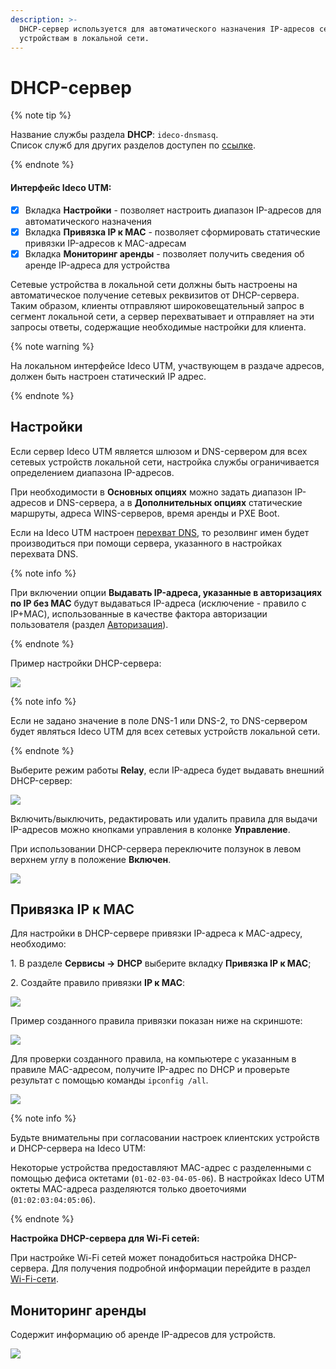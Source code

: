 ```yaml
---
description: >-
  DHCP-сервер используется для автоматического назначения IP-адресов сетевым
  устройствам в локальной сети.
---
```


# DHCP-сервер

{% note tip %}

Название службы раздела **DHCP**: `ideco-dnsmasq`. \
Список служб для других разделов доступен по [ссылке](../server-management/terminal.md).

{% endnote %}

#### Интерфейс Ideco UTM:

* [x] Вкладка **Настройки** - позволяет настроить диапазон IP-адресов для автоматического назначения
* [x] Вкладка **Привязка IP к MAC** - позволяет сформировать статические привязки IP-адресов к MAC-адресам
* [x] Вкладка **Мониторинг аренды** - позволяет получить сведения об аренде IP-адреса для устройства

Сетевые устройства в локальной сети должны быть настроены на автоматическое получение сетевых реквизитов от DHCP-сервера. Таким образом, клиенты отправляют широковещательный запрос в сегмент локальной сети, а сервер перехватывает и отправляет на эти запросы ответы, содержащие необходимые настройки для клиента.

{% note warning %}

На локальном интерфейсе Ideco UTM, участвующем в раздаче адресов, должен быть настроен статический IP адрес.

{% endnote %}

## Настройки

Если сервер Ideco UTM является шлюзом и DNS-сервером для всех сетевых устройств локальной сети, настройка службы ограничивается определением диапазона IP-адресов. 

При необходимости в **Основных опциях** можно задать диапазон IP-адресов и DNS-сервера, а в **Дополнительных опциях** статические маршруты, адреса WINS-серверов, время аренды и PXE Boot. 

Если на Ideco UTM настроен [перехват DNS](dns/#perekhvat-dns-zaprosov), то резолвинг имен будет производиться при помощи сервера, указанного в настройках перехвата DNS.

{% note info %}

При включении опции **Выдавать IP-адреса, указанные в авторизациях по IP без MAC** будут выдаваться IP-адреса (исключение - правило с IP+MAC), использованные в качестве фактора авторизации пользователя (раздел [Авторизация](../users/authorization/README.md)).

{% endnote %}

Пример настройки DHCP-сервера:

![](../../../_images/dhcp.png)

{% note info %}

Если не задано значение в поле DNS-1 или DNS-2, то DNS-сервером будет являться Ideco UTM для всех сетевых устройств локальной сети. 

{% endnote %}

Выберите режим работы **Relay**, если IP-адреса будет выдавать внешний DHCP-сервер:

![](../../../_images/dhcp6.png)

Включить/выключить, редактировать или удалить правила для выдачи IP-адресов можно кнопками управления в колонке **Управление**.

При использовании DHCP-сервера переключите ползунок в левом верхнем углу в положение **Включен**.

![](../../../_images/dhcp.gif)

## Привязка IP к MAC

Для настройки в DHCP-сервере привязки IP-адреса к MAC-адресу, необходимо:

1\. В разделе **Сервисы -> DHCP** выберите вкладку **Привязка IP к MAC**;

2\. Создайте правило привязки **IP к MAC**:

![](../../../_images/dhcp2.png)

Пример созданного правила привязки показан ниже на скриншоте:

![](../../../_images/dhcp3.png)

Для проверки созданного правила, на компьютере с указанным в правиле MAC-адресом, получите IP-адрес по DHCP и проверьте результат с помощью команды `ipconfig /all`.

![](../../../_images/dhcp4.png)

{% note info %}

Будьте внимательны при согласовании настроек клиентских устройств и DHCP-сервера на Ideco UTM:

Некоторые устройства предоставляют MAC-адрес с разделенными с помощью дефиса октетами (`01-02-03-04-05-06`). В настройках Ideco UTM октеты MAC-адреса разделяются только двоеточиями (`01:02:03:04:05:06`). 

{% endnote %}

**Настройка DHCP-сервера для Wi-Fi сетей:**

При настройке Wi-Fi сетей может понадобиться настройка DHCP-сервера. Для получения подробной информации перейдите в раздел [Wi-Fi-сети](../users/wifi-network.md).

## Мониторинг аренды

Содержит информацию об аренде IP-адресов для устройств.

![](../../../_images/dhcp5.png)